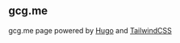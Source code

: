 ## gcg.me

gcg.me page powered by [Hugo](https://gohugo.io/) and [TailwindCSS](https://tailwindcss.com/)
